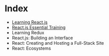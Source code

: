 # Index

* [Learning React.js](1-Learning-React-js.md)
* [React.js Essential Training](2-React.js-Essential-Training.md)
* Learning Redux
* React.js: Building an Interface
* React: Creating and Hosting a Full-Stack Site
* React: Ecosystems
